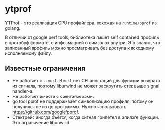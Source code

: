 # ytprof

YTProf - это реализация CPU профайлера, похожая на `runtime/pprof` из golang.

В отличии от google perf tools, библиотека пишет self contained профиль
в протобуф формате, с информацией о символах внутри. Это значит,
что записанный профиль можно просматривать без доступа к исходному исполняемому
файлу.

## Известные ограничения

- Не работает с `--musl`. В `musl` нет CFI аннотаций для функции возврата из сигнала,
поэтому libunwind не может раскрутить стек выше signal handler-а.
- Не работает вместе с санитайзерами.
- go tool pprof не поддерживает символизацию профиля, потому он получился не из go программы.
Нужно использовать https://github.com/google/pprof.
- Стектрейс иногда бъётся, когда сигнал прилетел в эпилоге функции. Это ограничение libunwind.
